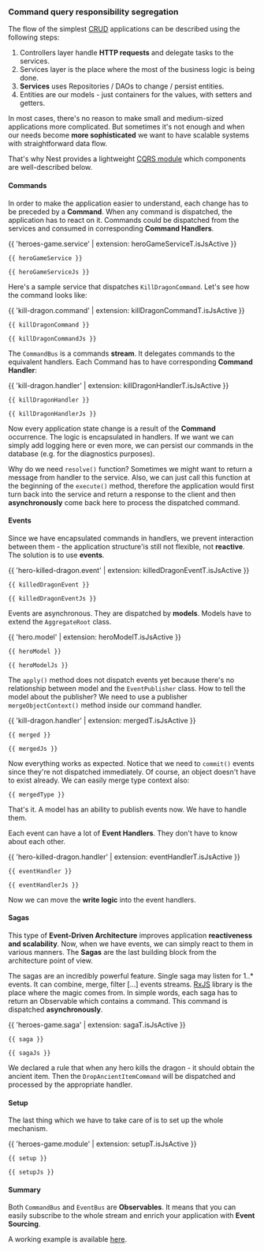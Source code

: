 <div class="content">
  <h3>Command query responsibility segregation</h3>
  <p>
    The flow of the simplest <a href="https://en.wikipedia.org/wiki/Create,_read,_update_and_delete" target="blank">CRUD</a> applications can be described using the following steps:    
  </p>
  <ol>
    <li>Controllers layer handle <strong>HTTP requests</strong> and delegate tasks to the services.</li>
    <li>Services layer is the place where the most of the business logic is being done.</li>
    <li><strong>Services</strong> uses Repositories / DAOs to change / persist entities.</li>
    <li>Entities are our models - just containers for the values, with setters and getters.</li>
  </ol>
  <p>
    In most cases, there's no reason to make small and medium-sized applications more complicated. 
    But sometimes it's not enough and when our needs become <strong>more sophisticated</strong> we want to have scalable systems with straightforward data flow.
  </p>
  <p>
    That's why Nest provides a lightweight <a href="https://github.com/nestjs/cqrs" target="blank">CQRS module</a> which components are well-described below.
  </p>
  <h4>Commands</h4>
  <p>
    In order to make the application easier to understand, each change has to be preceded by a <strong>Command</strong>. 
    When any command is dispatched, the application has to react on it. 
    Commands could be dispatched from the services and consumed in corresponding <strong>Command Handlers</strong>.
  </p>
  <span class="filename">
    {{ 'heroes-game.service' | extension: heroGameServiceT.isJsActive }}
    <app-tabs #heroGameServiceT></app-tabs>
  </span>
  <pre [class.hide]="heroGameServiceT.isJsActive"><code class="language-typescript">{{ heroGameService }}</code></pre>
  <pre [class.hide]="!heroGameServiceT.isJsActive"><code class="language-typescript">{{ heroGameServiceJs }}</code></pre>
  <p>
    Here's a sample service that dispatches <code>KillDragonCommand</code>. Let's see how the command looks like:
  </p>
  <span class="filename">
    {{ 'kill-dragon.command' | extension: killDragonCommandT.isJsActive }}
    <app-tabs #killDragonCommandT></app-tabs>
  </span>
  <pre [class.hide]="killDragonCommandT.isJsActive"><code class="language-typescript">{{ killDragonCommand }}</code></pre>
  <pre [class.hide]="!killDragonCommandT.isJsActive"><code class="language-typescript">{{ killDragonCommandJs }}</code></pre>
  <p>
    The <code>CommandBus</code> is a commands <strong>stream</strong>. It delegates commands to the equivalent handlers.
    Each Command has to have corresponding <strong>Command Handler</strong>:
  </p>
  <span class="filename">
    {{ 'kill-dragon.handler' | extension: killDragonHandlerT.isJsActive }}
    <app-tabs #killDragonHandlerT></app-tabs>
  </span>
  <pre [class.hide]="killDragonHandlerT.isJsActive"><code class="language-typescript">{{ killDragonHandler }}</code></pre>
  <pre [class.hide]="!killDragonHandlerT.isJsActive"><code class="language-typescript">{{ killDragonHandlerJs }}</code></pre>
  <p>
    Now every application state change is a result of the <strong>Command</strong> occurrence. 
    The logic is encapsulated in handlers. If we want we can simply add logging here or even more, we can persist our commands in the database (e.g. for the diagnostics purposes). 
  <p>
  <p>
    Why do we need <code>resolve()</code> function? Sometimes we might want to return a message from handler to the service. Also, we can just call this function at the beginning of the <code>execute()</code> method, therefore the application would first turn back into the service and return a response to the client and then <strong>asynchronously</strong> come back here to process the dispatched command.
  </p>
  <h4>Events</h4>
  <p>
    Since we have encapsulated commands in handlers, we prevent interaction between them - the application structure'is still not flexible, not <strong>reactive</strong>. 
    The solution is to use <strong>events</strong>.
  </p>
  <span class="filename">
    {{ 'hero-killed-dragon.event' | extension: killedDragonEventT.isJsActive }}
    <app-tabs #killedDragonEventT></app-tabs>
  </span>
  <pre [class.hide]="killedDragonEventT.isJsActive"><code class="language-typescript">{{ killedDragonEvent }}</code></pre>
  <pre [class.hide]="!killedDragonEventT.isJsActive"><code class="language-typescript">{{ killedDragonEventJs }}</code></pre>
  <p>
    Events are asynchronous. They are dispatched by <strong>models</strong>.
    Models have to extend the <code>AggregateRoot</code> class.
  </p>
  <span class="filename">
    {{ 'hero.model' | extension: heroModelT.isJsActive }}
    <app-tabs #heroModelT></app-tabs>
  </span>
  <pre [class.hide]="heroModelT.isJsActive"><code class="language-typescript">{{ heroModel }}</code></pre>
  <pre [class.hide]="!heroModelT.isJsActive"><code class="language-typescript">{{ heroModelJs }}</code></pre>
  <p>
    The <code>apply()</code> method does not dispatch events yet because there's no relationship between model and the <code>EventPublisher</code> class. 
    How to tell the model about the publisher? We need to use a publisher <code>mergeObjectContext()</code> method inside our command handler.      
  </p>
  <span class="filename">
    {{ 'kill-dragon.handler' | extension: mergedT.isJsActive }}
    <app-tabs #mergedT></app-tabs>
  </span>
  <pre [class.hide]="mergedT.isJsActive"><code class="language-typescript">{{ merged }}</code></pre>
  <pre [class.hide]="!mergedT.isJsActive"><code class="language-typescript">{{ mergedJs }}</code></pre>
  <p>
    Now everything works as expected. Notice that we need to <code>commit()</code> events since they're not dispatched immediately. 
    Of course, an object doesn't have to exist already. We can easily merge type context also:
  </p>
  <pre><code class="language-typescript">{{ mergedType }}</code></pre>
  <p>
    That's it. A model has an ability to publish events now. 
    We have to handle them.
  </p>
  <p>
    Each event can have a lot of <strong>Event Handlers</strong>. 
    They don't have to know about each other.
  </p>
  <span class="filename">
    {{ 'hero-killed-dragon.handler' | extension: eventHandlerT.isJsActive }}
    <app-tabs #eventHandlerT></app-tabs>
  </span>
  <pre [class.hide]="eventHandlerT.isJsActive"><code class="language-typescript">{{ eventHandler }}</code></pre>
  <pre [class.hide]="!eventHandlerT.isJsActive"><code class="language-typescript">{{ eventHandlerJs }}</code></pre>
  <p>
    Now we can move the <strong>write logic</strong> into the event handlers.
  </p>
  <h4>Sagas</h4>
  <p>
    This type of <strong>Event-Driven Architecture</strong> improves application <strong>reactiveness and scalability</strong>. 
    Now, when we have events, we can simply react to them in various manners. 
    The <strong>Sagas</strong> are the last building block from the architecture point of view.
  </p>
  <p>
    The sagas are an incredibly powerful feature.
    Single saga may listen for 1..* events. It can combine, merge, filter [...] events streams. 
    <a href="https://github.com/ReactiveX/rxjs" target="blank">RxJS</a> library is the place where the magic comes from. 
    In simple words, each saga has to return an Observable which contains a command. This command is dispatched <strong>asynchronously</strong>. 
  </p>
  <span class="filename">
    {{ 'heroes-game.saga' | extension: sagaT.isJsActive }}
    <app-tabs #sagaT></app-tabs>
  </span>
  <pre [class.hide]="sagaT.isJsActive"><code class="language-typescript">{{ saga }}</code></pre>
  <pre [class.hide]="!sagaT.isJsActive"><code class="language-typescript">{{ sagaJs }}</code></pre>
  <p>
    We declared a rule that when any hero kills the dragon - it should obtain the ancient item.
    Then the <code>DropAncientItemCommand</code> will be dispatched and processed by the appropriate handler.
  </p>
  <h4>Setup</h4>
  <p>
    The last thing which we have to take care of is to set up the whole mechanism.
  </p>
  <span class="filename">
    {{ 'heroes-game.module' | extension: setupT.isJsActive }}
    <app-tabs #setupT></app-tabs>
  </span>
  <pre [class.hide]="setupT.isJsActive"><code class="language-typescript">{{ setup }}</code></pre>
  <pre [class.hide]="!setupT.isJsActive"><code class="language-typescript">{{ setupJs }}</code></pre>
  <h4>Summary</h4>
  <p>
    Both <code>CommandBus</code> and <code>EventBus</code> are <strong>Observables</strong>.
    It means that you can easily subscribe to the whole stream and enrich your application with <strong>Event Sourcing</strong>.
  </p>
  <p>
    A working example is available <a href="https://github.com/kamilmysliwiec/nest-cqrs-example" target="blank">here</a>.
  </p>
</div>
